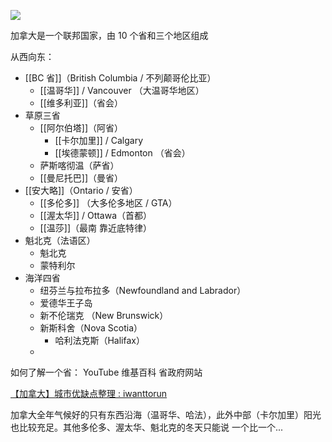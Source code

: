 
![](https://picture-guan.oss-cn-hangzhou.aliyuncs.com/20220829144453.png)

加拿大是一个联邦国家，由 10 个省和三个地区组成

从西向东：
- [[BC 省]]（British Columbia / 不列颠哥伦比亚）
	- [[温哥华]]  / Vancouver （大温哥华地区）
	- [[维多利亚]]（省会）
- 草原三省
	- [[阿尔伯塔]]（阿省）
		- [[卡尔加里]] / Calgary
		- [[埃德蒙顿]] / Edmonton （省会）
	- 萨斯喀彻温（萨省）
	- [[曼尼托巴]]（曼省）
- [[安大略]]（Ontario / 安省）
	- [[多伦多]] （大多伦多地区 / GTA）
	- [[渥太华]] / Ottawa（首都）
	- [[温莎]]（最南 靠近底特律）
- 魁北克（法语区）
	- 魁北克
	- 蒙特利尔
- 海洋四省
	- 纽芬兰与拉布拉多（Newfoundland and Labrador）
	- 爱德华王子岛
	- 新不伦瑞克 （New Brunswick） 
	- 新斯科舍（Nova Scotia） 
		- 哈利法克斯（Halifax）
	- <!--面朝大海、春暖花开、民风淳朴、经济不行-->


如何了解一个省：
	YouTube
	维基百科
	省政府网站

[【加拿大】城市优缺点整理 : iwanttorun](https://www.reddit.com/r/iwanttorun/comments/xfof8g/%E5%8A%A0%E6%8B%BF%E5%A4%A7%E5%9F%8E%E5%B8%82%E4%BC%98%E7%BC%BA%E7%82%B9%E6%95%B4%E7%90%86/?utm_source=share&utm_medium=ios_app&utm_name=iossmf)

加拿大全年气候好的只有东西沿海（温哥华、哈法），此外中部（卡尔加里）阳光也比较充足。其他多伦多、渥太华、魁北克的冬天只能说 一个比一个...